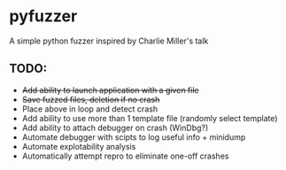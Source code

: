 pyfuzzer
========

A simple python fuzzer inspired by Charlie Miller's talk

TODO:
-----
- ~~Add ability to launch application with a given file~~
- ~~Save fuzzed files, deletion if no crash~~
- Place above in loop and detect crash
- Add ability to use more than 1 template file (randomly select template)
- Add ability to attach debugger on crash (WinDbg?)
- Automate debugger with scipts to log useful info + minidump
- Automate explotability analysis
- Automatically attempt repro to eliminate one-off crashes
